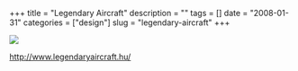 +++
title = "Legendary Aircraft"
description = ""
tags = []
date = "2008-01-31"
categories = ["design"]
slug = "legendary-aircraft"
+++


 

  <div id="screens-thumbs" class="clearfix">
    <div class="txt-center" id="design-submission"><a href="http://www.legendaryaircraft.hu/"><img id='bluga-thumbnail-1024' class='bluga-thumbnail large' src='//media.konigi.com/bluga/
wt47f281cd4e77a_0.jpg'/></a></div>  
  </div>   
<p><a href="http://www.legendaryaircraft.hu/">http://www.legendaryaircraft.hu/</a></p>




